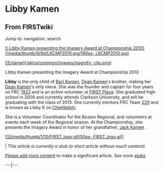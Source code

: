 # Libby Kamen

## From FIRSTwiki

Jump to: navigation, search

[![ Libby Kamen presenting the Imagery Award at Championship
2010](/media/thumb/9/9d/LKCMP2010.jpg/180px-
LKCMP2010.jpg)](Image:LKCMP2010.jpg " Libby Kamen presenting the
Imagery Award at Championship 2010")

[![Enlarge](/skins/common/images/magnify-
clip.png)](Image:LKCMP2010.jpg "Enlarge")

Libby Kamen presenting the Imagery Award at Championship 2010

**Libby** is the only child of [Bart Kamen](Bart_Kamen "Bart Kamen"), [Dean Kamen](dean-kamen)'s brother, making her [Dean Kamen](dean-kamen)'s only niece. She was the founder and captain for four years on FRC [1923](1923 "1923") and is an active volunteer at [FIRST Place](/index.php?title=FIRST_Place&action=edit "FIRST Place"). She graduated high school in 2009 and currently attends Clarkson University, and will be graduating with the class of 2013\. She currently mentors FRC Team [229](229 "229") and is known as Libby K on [Chiefdelphi](chiefdelphi).

She is a Volunteer Coordinator for the Boston Regional, and volunteers at events each week of the Regional season. At the Championship, she presents the Imagery Award in honor of her grandfather, [Jack Kamen](Jack_Kamen "Jack Kamen") .

[![](/media/thumb/1/10/FIRST_logo.gif/50px-
FIRST_logo.gif)](Image:FIRST_logo.gif)

| _This article is currently a stub (a short article without much content)._

[Please add more content](http://www.firstwiki.net/index.php?title=Libby_Kamen&action=edit "http://www.firstwiki.net/index.php?title=Libby_Kamen&action=edit") to make a significant article. _See more [stubs](Special:Shortpages "Special:Shortpages")._

---|---
